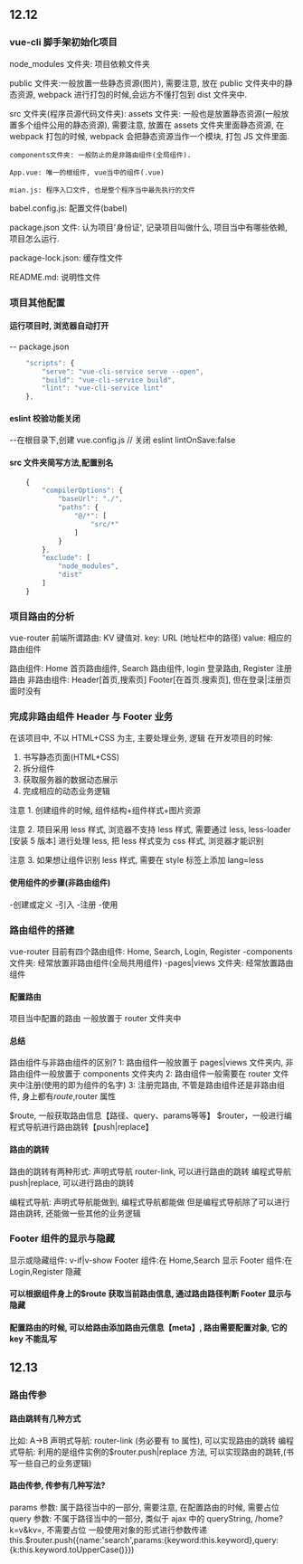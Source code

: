## 12.12

### vue-cli 脚手架初始化项目

node_modules 文件夹: 项目依赖文件夹

public 文件夹:一般放置一些静态资源(图片), 需要注意, 放在 public 文件夹中的静态资源, webpack 进行打包的时候,会远方不懂打包到 dist 文件夹中.

src 文件夹(程序员源代码文件夹):
assets 文件夹: 一般也是放置静态资源(一般放置多个组件公用的静态资源), 需要注意, 放置在 assets 文件夹里面静态资源, 在 webpack 打包的时候, webpack 会把静态资源当作一个模块, 打包 JS 文件里面.

    components文件夹: 一般防止的是非路由组件(全局组件).

    App.vue: 唯一的根组件, vue当中的组件(.vue)

    mian.js: 程序入口文件, 也是整个程序当中最先执行的文件

babel.config.js: 配置文件(babel)

package.json 文件: 认为项目'身份证', 记录项目叫做什么, 项目当中有哪些依赖, 项目怎么运行.

package-lock.json: 缓存性文件

README.md: 说明性文件

### 项目其他配置

#### 运行项目时, 浏览器自动打开

-- package.json

```JavaScript
    "scripts": {
        "serve": "vue-cli-service serve --open",
        "build": "vue-cli-service build",
        "lint": "vue-cli-service lint"
    },
```

#### eslint 校验功能关闭

--在根目录下,创建 vue.config.js
// 关闭 eslint
lintOnSave:false

#### src 文件夹简写方法,配置别名

```JavaScript
    {
        "compilerOptions": {
            "baseUrl": "./",
            "paths": {
                "@/*": [
                    "src/*"
                ]
            }
        },
        "exclude": [
            "node_modules",
            "dist"
        ]
    }
```

### 项目路由的分析

vue-router
前端所谓路由: KV 键值对.
key: URL (地址栏中的路径)
value: 相应的路由组件

路由组件:
Home 首页路由组件, Search 路由组件, login 登录路由, Register 注册路由
非路由组件:
Header[首页,搜索页]
Footer[在首页.搜索页], 但在登录|注册页面时没有

### 完成非路由组件 Header 与 Footer 业务

在该项目中, 不以 HTML+CSS 为主, 主要处理业务, 逻辑
在开发项目的时候:

1. 书写静态页面(HTML+CSS)
2. 拆分组件
3. 获取服务器的数据动态展示
4. 完成相应的动态业务逻辑

注意 1. 创建组件的时候, 组件结构+组件样式+图片资源

注意 2. 项目采用 less 样式, 浏览器不支持 less 样式, 需要通过 less, less-loader [安装 5 版本] 进行处理 less, 把 less 样式变为 css 样式, 浏览器才能识别

注意 3. 如果想让组件识别 less 样式, 需要在 style 标签上添加 lang=less

#### 使用组件的步骤(非路由组件)

-创建或定义 -引入 -注册 -使用

### 路由组件的搭建

vue-router
目前有四个路由组件: Home, Search, Login, Register
-components 文件夹: 经常放置非路由组件(全局共用组件)
-pages|views 文件夹: 经常放置路由组件

#### 配置路由

项目当中配置的路由 一般放置于 router 文件夹中

#### 总结

路由组件与非路由组件的区别?
1: 路由组件一般放置于 pages|views 文件夹内, 非路由组件一般放置于 components 文件夹内
2: 路由组件一般需要在 router 文件夹中注册(使用的即为组件的名字)
3: 注册完路由, 不管是路由组件还是非路由组件, 身上都有$route,$router 属性

$route, 一般获取路由信息【路径、query、params等等】
$router，一般进行编程式导航进行路由跳转【push|replace】

#### 路由的跳转

路由的跳转有两种形式:
声明式导航 router-link, 可以进行路由的跳转
编程式导航 push|replace, 可以进行路由的跳转

编程式导航: 声明式导航能做到, 编程式导航都能做
但是编程式导航除了可以进行路由跳转, 还能做一些其他的业务逻辑

### Footer 组件的显示与隐藏

显示或隐藏组件: v-if|v-show
Footer 组件:在 Home,Search 显示
Footer 组件:在 Login,Register 隐藏

#### 可以根据组件身上的$route 获取当前路由信息, 通过路由路径判断 Footer 显示与隐藏

#### 配置路由的时候, 可以给路由添加路由元信息【meta】, 路由需要配置对象, 它的 key 不能乱写

## 12.13

### 路由传参

#### 路由跳转有几种方式

比如: A->B
声明式导航: router-link (务必要有 to 属性), 可以实现路由的跳转
编程式导航: 利用的是组件实例的$router.push|replace 方法, 可以实现路由的跳转,(书写一些自己的业务逻辑)

#### 路由传参, 传参有几种写法?

params 参数: 属于路径当中的一部分, 需要注意, 在配置路由的时候, 需要占位
query 参数: 不属于路径当中的一部分, 类似于 ajax 中的 queryString, /home?k=v&kv=, 不需要占位
一般使用对象的形式进行参数传递
this.$router.push({name:'search',params:{keyword:this.keyword},query:{k:this.keyword.toUpperCase()}})
